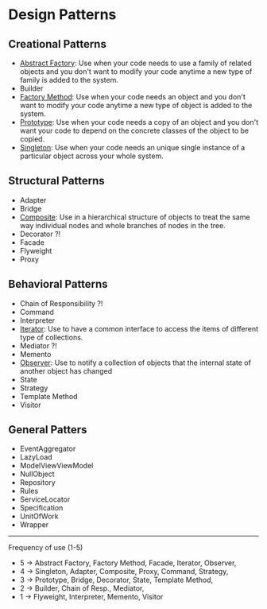 # Design Patterns

## Creational Patterns

-   [Abstract Factory](https://github.com/osotorrio/designpatterns/tree/master/GangOfFour.Patterns/Creational/AbstractFactory): Use when your code needs to use a family of related objects and you don't want to modify your code anytime a new type of family is added to the system.
-   Builder
-   [Factory Method](https://github.com/osotorrio/designpatterns/tree/master/GangOfFour.Patterns/Creational/FactoryMethod): Use when your code needs an object and you don't want to modify your code anytime a new type of object is added to the system.
-   [Prototype](https://github.com/osotorrio/designpatterns/tree/master/GangOfFour.Patterns/Creational/Prototype): Use when your code needs a copy of an object and you don't want your code to depend on the concrete classes of the object to be copied.
-   [Singleton](https://github.com/osotorrio/designpatterns/tree/master/GangOfFour.Patterns/Creational/Singleton): Use when your code needs an unique single instance of a particular object across your whole system.

## Structural Patterns

-   Adapter
-   Bridge
-   [Composite](https://github.com/osotorrio/designpatterns/tree/master/GangOfFour.Patterns/Structural/Composite): Use in a hierarchical structure of objects to treat the same way individual nodes and whole branches of nodes in the tree.
-   Decorator ?!
-   Facade
-   Flyweight
-   Proxy

## Behavioral Patterns

-   Chain of Responsibility ?!
-   Command
-   Interpreter
-   [Iterator](https://github.com/osotorrio/designpatterns/tree/master/GangOfFour.Patterns/Behavioral/Iterator): Use to have a common interface to access the items of different type of collections.
-   Mediator ?!
-   Memento
-   [Observer](https://github.com/osotorrio/designpatterns/tree/master/GangOfFour.Patterns/Behavioral/Observer): Use to notify a collection of objects that the internal state of another object has changed
-   State
-   Strategy
-   Template Method
-   Visitor

## General Patters

-   EventAggregator
-   LazyLoad
-   ModelViewViewModel
-   NullObject
-   Repository
-   Rules
-   ServiceLocator
-   Specification
-   UnitOfWork
-   Wrapper

---

Frequency of use (1-5)

-   5 -> Abstract Factory, Factory Method, Facade, Iterator, Observer,
-   4 -> Singleton, Adapter, Composite, Proxy, Command, Strategy,
-   3 -> Prototype, Bridge, Decorator, State, Template Method,
-   2 -> Builder, Chain of Resp., Mediator,
-   1 -> Flyweight, Interpreter, Memento, Visitor
